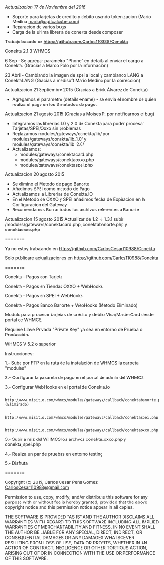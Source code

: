 *Actualizacion 17 de Noviembre del 2016*

- Soporte para tarjetas de credito y debito usando tokenizacion (Mario Medina mario@opticalcube.com)
- Reparacion de varios bugs
- Carga de la ultima libreria de conekta desde composer

Trabajo basado en https://github.com/Carlos110988/Conekta


Conekta 2.1.3 WHMCS

6 Sep - Se agregar parametro "Phone" en details al enviar el cargo a Conekta. (Gracias a Marco Polo por la información)

23 Abril - Cambiando la imagen de spei a local y cambiando LANG a ConektaLANG (Gracias a medisoft Mario Medina por la correccion)

Actualizacion 21 Septiembre 2015 (Gracias a Erick Álvarez de Conekta)

* Agregamos el parametro (details->name) - se envia el nombre de quien realiza el pago en los 3 metodos de pago. 

Actualizacion 21 agosto 2015 (Gracias a Moises P. por notificarnos el bug)

* Integramos las librerias 1.0 y 2.0 de Conekta para poder procesar Tarjetas/SPEI/Oxxo sin problemas
* Replazamos modules/gateways/conekta/lib/ por modules/gateways/conekta/lib_1.0/ y modules/gateways/conekta/lib_2.0/
* Actualizamos:
	- modules/gateways/conektacard.php
	- modules/gateways/conektaoxxo.php
	- modules/gateways/conektaspei.php

Actualizacion 20 agosto 2015

* Se elimino el Metodo de pago Banorte
* Añadimos SPEI como metodo de Pago
* Actualizamos la Librerias de Conekta.IO
* En el Metodo de OXXO y SPEI añadimos fecha de Expiracion en la Configuracion del Gateway
* Recomendamos Borrar todos los archivos referentes a Banorte

Actualizacion 15 agosto 2015
Actualizar de 1.2 -> 1.3.1 subir  /modules/gateways/conektacard.php, conektabanorte.php y conektaoxxo.php

=======

Ya no estoy trabajando en https://github.com/CarlosCesar110988/Conekta

Solo publicare actualizaciones en https://github.com/Carlos110988/Conekta

=======

Conekta - Pagos con Tarjeta

Conekta - Pagos en Tiendas OXXO + WebHooks

Conekta - Pagos en SPEI + WebHooks

Conekta - Pagos Banco Banorte + WebHooks (Metodo Eliminado)



Modulo para procesar tarjetas de crédito y debito Visa/MasterCard desde portal de WHMCS.

Requiere Llave Privada "Private Key" ya sea en entorno de Prueba o Producción.

WHMCS V 5.2 o superior

Instrucciones:

1.- Sube por FTP en la ruta de la instalación de WHMCS la carpeta "modules"

2.- Configurar la pasarela de pago en el portal de admin del WHMCS

3.- Configurar WebHooks en el portal de Conekta.io
    
      - http://www.misitio.com/whmcs/modules/gateways/callback/conektabanorte.php (Eliminado)
      
      - http://www.misitio.com/whmcs/modules/gateways/callback/conektaspei.php
      
      - http://www.misitio.com/whmcs/modules/gateways/callback/conektaoxxo.php

3.- Subir a raiz del WHMCS los archvos conekta_oxxo.php y conekta_spei.php

4.- Realiza un par de pruebas en entorno testing

5.- Disfruta


=======

Copyright (c) 2015, Carlos Cesar Peña Gomez <CarlosCesar110988@gmail.com>

Permission to use, copy, modify, and/or distribute this software for any purpose with or without fee is hereby granted, provided that the above copyright notice and this permission notice appear in all copies.

THE SOFTWARE IS PROVIDED "AS IS" AND THE AUTHOR DISCLAIMS ALL WARRANTIES WITH REGARD TO THIS SOFTWARE INCLUDING ALL IMPLIED WARRANTIES OF MERCHANTABILITY AND FITNESS. IN NO EVENT SHALL THE AUTHOR BE LIABLE FOR ANY SPECIAL, DIRECT, INDIRECT, OR CONSEQUENTIAL DAMAGES OR ANY DAMAGES WHATSOEVER RESULTING FROM LOSS OF USE, DATA OR PROFITS, WHETHER IN AN ACTION OF CONTRACT, NEGLIGENCE OR OTHER TORTIOUS ACTION, ARISING OUT OF OR IN CONNECTION WITH THE USE OR PERFORMANCE OF THIS SOFTWARE.
